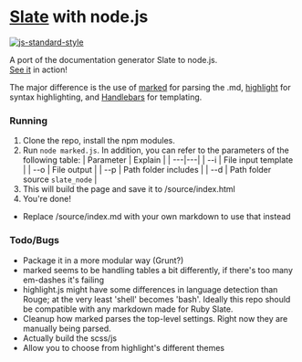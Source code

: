 [Slate](https://github.com/tripit/slate) with node.js
========
[![js-standard-style](https://cdn.rawgit.com/feross/standard/master/badge.svg)](https://github.com/feross/standard)

A port of the documentation generator Slate to node.js.  
[See it](http://jmanek.github.io/slate_node/) in action!

The major difference is the use of [marked](https://github.com/chjj/marked) for parsing the .md, [highlight](https://highlightjs.org/) for syntax highlighting, and [Handlebars](http://handlebarsjs.com/) for templating.  


### Running

1. Clone the repo, install the npm modules.
2. Run `node marked.js`. In addition, you can refer to the parameters of the following table:
    | Parameter | Explain |
    | ---|---|
    | --i | File input template |
    | --o | File output |
    | --p | Path folder includes |
    | --d | Path folder source `slate_node` |
3. This will build the page and save it to /source/index.html 
4. You're done! 

- Replace /source/index.md with your own markdown to use that instead

### Todo/Bugs

- Package it in a more modular way (Grunt?)
- marked seems to be handling tables a bit differently, if there's too many em-dashes it's failing
- highlight.js might have some differences in language detection than Rouge; at the very least 'shell' becomes 'bash'.  Ideally this repo should be compatible with any markdown made for Ruby Slate.
- Cleanup how marked parses the top-level settings.  Right now they are manually being parsed.
- Actually build the scss/js
- Allow you to choose from highlight's different themes
